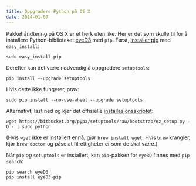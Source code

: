 ```yaml
---
title: Oppgradere Python på OS X
date: 2014-01-07
---
```


Pakkehåndtering på OS X er et herk uten like. Her er det som skulle til for å installere Python-biblioteket [eyeD3](http://eyed3.nicfit.net/installation.html) med `pip`. Først, [installer pip](http://www.pip-installer.org/en/latest/installing.html) med `easy_install`:

    sudo easy_install pip

Deretter kan det være nødvendig å oppgradere `setuptools`:

    pip install --upgrade setuptools

Hvis dette ikke fungerer, prøv:

    sudo pip install --no-use-wheel --upgrade setuptools

Alternativt, last ned og kjør det offisielle [installasjonsskriptet](https://pypi.python.org/pypi/setuptools#unix-based-systems-including-mac-os-x):

    wget https://bitbucket.org/pypa/setuptools/raw/bootstrap/ez_setup.py -O - | sudo python

(Hvis `wget` ikke er installert ennå, gjør `brew install wget`. Hvis `brew` krangler, kjør `brew doctor` og påse at filrettigheter er som de skal være.)

Når `pip` *og* `setuptools` er installert, kan `pip`-pakken for `eye3D` finnes med `pip search`:

    pip search eyeD3
    pip install eyeD3-pip
